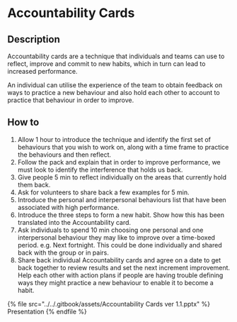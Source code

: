 # Accountability Cards

## Description <a href="#accountabilitycard-description" id="accountabilitycard-description"></a>

Accountability cards are a technique that individuals and teams can use to reflect, improve and commit to new habits, which in turn can lead to increased performance.

An individual can utilise the experience of the team to obtain feedback on ways to practice a new behaviour and also hold each other to account to practice that behaviour in order to improve.

## How to <a href="#accountabilitycard-howto" id="accountabilitycard-howto"></a>

1. Allow 1 hour to introduce the technique and identify the first set of behaviours that you wish to work on, along with a time frame to practice the behaviours and then reflect.
2. Follow the pack and explain that in order to improve performance, we must look to identify the interference that holds us back.
3. Give people 5 min to reflect individually on the areas that currently hold them back.
4. Ask for volunteers to share back a few examples for 5 min.
5. Introduce the personal and interpersonal behaviours list that have been associated with high performance.
6. Introduce the three steps to form a new habit. Show how this has been translated into the Accountability card.
7. Ask individuals to spend 10 min choosing one personal and one interpersonal behaviour they may like to improve over a time-boxed period. e.g. Next fortnight. This could be done individually and shared back with the group or in pairs.
8. Share back individual Accountability cards and agree on a date to get back together to review results and set the next increment improvement. Help each other with action plans if people are having trouble defining ways they might practice a new behaviour to enable it to become a habit.

{% file src="../../.gitbook/assets/Accountability Cards ver 1.1.pptx" %}
Presentation
{% endfile %}
